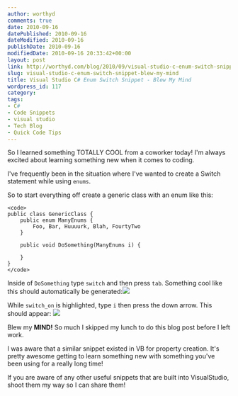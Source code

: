 ```yaml
---
author: worthyd
comments: true
date: 2010-09-16 
datePublished: 2010-09-16  
dateModified: 2010-09-16 
publishDate: 2010-09-16  
modifiedDate: 2010-09-16 20:33:42+00:00
layout: post
link: http://worthyd.com/blog/2010/09/visual-studio-c-enum-switch-snippet-blew-my-mind/
slug: visual-studio-c-enum-switch-snippet-blew-my-mind
title: Visual Studio C# Enum Switch Snippet - Blew My Mind
wordpress_id: 117
category: 
tags:
- C#
- Code Snippets
- visual studio
- Tech Blog
- Quick Code Tips
---
```


So I learned something TOTALLY COOL from a coworker today! I'm always excited about learning something new when it comes to coding.

I've frequently been in the situation where I've wanted to create a Switch statement while using `enums`.
<!-- more -->
So to start everything off create a generic class with an enum like this:

    
    
    <code>
    public class GenericClass {
        public enum ManyEnums {
            Foo, Bar, Huuuurk, Blah, FourtyTwo
        }
    
        public void DoSomething(ManyEnums i) {
    
        }
    }
    </code>
    



Inside of `DoSomething` type `switch` and then press `tab`. Something cool like this should automatically be generated:[![](http://blog.worthyd.com/wp-content/uploads/2010/09/Snippet1.png)](http://blog.worthyd.com/wp-content/uploads/2010/09/Snippet1.png)

While `switch_on` is highlighted, type `i` then press the down arrow. This should appear:
[![](http://blog.worthyd.com/wp-content/uploads/2010/09/Snippet2.png)](http://blog.worthyd.com/wp-content/uploads/2010/09/Snippet2.png)

Blew my **MIND!** So much I skipped my lunch to do this blog post before I left work.

I was aware that a similar snippet existed in VB for property creation.  It's pretty awesome getting to learn something new with something you've been using for a really long time!

If you are aware of any other useful snippets that are built into VisualStudio, shoot them my way so I can share them!
